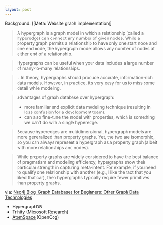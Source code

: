 ```yaml
---
layout: post
---
```

Background: [[Meta: Website graph implementation]]

> A hypergraph is a graph model in which a relationship (called a hyperedge) can connect any number of given nodes. While a property graph permits a relationship to have only one start node and one end node, the hypergraph model allows any number of nodes at either end of a relationship.

> Hypergraphs can be useful when your data includes a large number of many-to-many relationships.

> ...In theory, hypergraphs should produce accurate, information-rich data models. However, in practice, it’s very easy for us to miss some detail while modeling.

> advantages of graph database over hypergraph:
> - more familiar and explicit data modeling technique (resulting in less confusion for a development team).
> - can also fine-tune the model with properties, which is something we can’t do with a single hyperedge.

> Because hyperedges are multidimensional, hypergraph models are more generalized than property graphs. Yet, the two are isomorphic, so you can always represent a hypergraph as a property graph (albeit with more relationships and nodes).

> While property graphs are widely considered to have the best balance of pragmatism and modeling efficiency, hypergraphs show their particular strength in capturing meta-intent. For example, if you need to qualify one relationship with another (e.g., I like the fact that you liked that car), then hypergraphs typically require fewer primitives than property graphs.

via: [Neo4j Blog: Graph Databases for Beginners: Other Graph Data Technologies](https://neo4j.com/blog/other-graph-database-technologies/)

- HypergraphDB
- Trinity  (Microsoft Research)
- [AtomSpace](https://github.com/opencog/atomspace) (OpenCog)